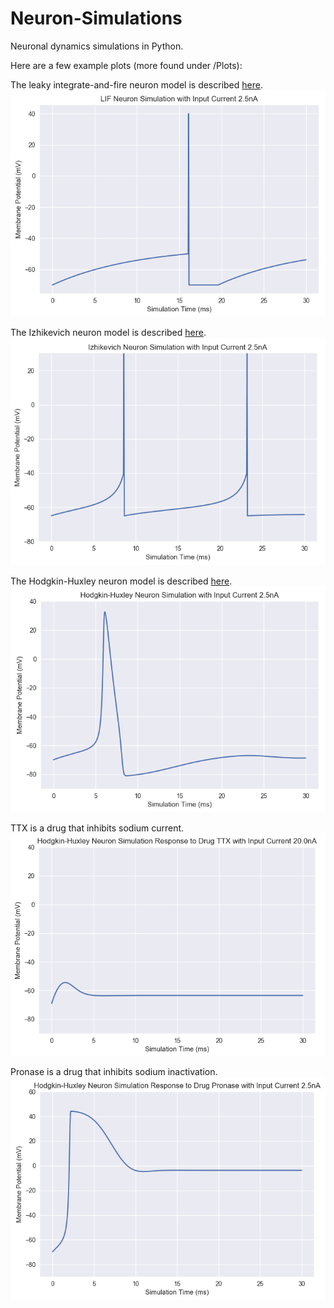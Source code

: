 # Neuron-Simulations
Neuronal dynamics simulations in Python.

Here are a few example plots (more found under /Plots):

The leaky integrate-and-fire neuron model is described [here](https://journals.aps.org/pre/abstract/10.1103/PhysRevE.51.738).
![fig1](/Plots/LIF_2.5.png)


The Izhikevich neuron model is described [here](http://www.izhikevich.org/publications/spikes.pdf).
![fig2](/Plots/Izhikevich_2.5.png)


The Hodgkin-Huxley neuron model is described [here](http://onlinelibrary.wiley.com/doi/10.1113/jphysiol.1952.sp004764/epdf).
![fig3](/Plots/H-H_2.5.png)


TTX is a drug that inhibits sodium current.
![fig4](/Plots/H-H+TTX_20.png)


Pronase is a drug that inhibits sodium inactivation.
![fig4](/Plots/H-H+pronase_2.5.png)
